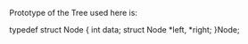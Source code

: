 Prototype of the Tree used here is:

typedef struct Node {
    int data;
    struct Node *left, *right;
}Node;
